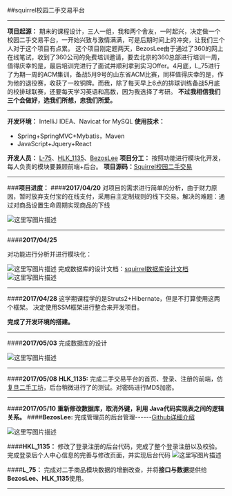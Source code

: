 ##squirrel校园二手交易平台

----------
**项目起源：**
期末的课程设计，三人一组，我和两个舍友，一时起兴，决定做一个校园二手交易平台，一开始兴致与激情满满，可是后期时间上的冲突，让我们三个人对于这个项目有点累。
这个项目刚定题两天，BezosLee由于通过了360的网上在线笔试，收到了360公司的免费培训邀请，要去北京的360总部进行培训一周，值得庆幸的是，最后培训完进行了面试并顺利拿到实习Offer。4月底，L_75进行了为期一周的ACM集训，备战5月9号的山东省ACM比赛，同样值得庆幸的是，作为他的退役赛，收获了一枚铜牌。而我，除了每天早上6点的排球训练备战5月底的校排球联赛，还要每天学习英语和高数，因为我选择了考研。
**不过我相信我们三个会做好，选我们所想，忠我们所爱。**

----------

**开发环境：** IntelliJ IDEA、Navicat for MySQL
**使用技术：**

 -  Spring+SpringMVC+Mybatis，Maven
 - JavaScript+Jquery+React


**开发人员：** [L-75](http://blog.csdn.net/llwwlql)、[HLK_1135](http://blog.csdn.net/HLK_1135)、[BezosLee](https://www.makeco.cn/)
**项目分工：** 按照功能进行模块化开发，每人负责的模块要兼顾前端+后台。
**项目源码：**[Squirrel校园二手交易](https://github.com/Squirrel-LDX)


----------

###**项目进度：**
####**2017/04/20**
对项目的需求进行简单的分析，由于财力原因，暂时放弃支付宝的在线支付，采用自主定制规则的线下交易。解决的难题：通过对商品设置生命周期实现商品的下线

![这里写图片描述](http://img.blog.csdn.net/20170511114537821?watermark/2/text/aHR0cDovL2Jsb2cuY3Nkbi5uZXQvSExLXzExMzU=/font/5a6L5L2T/fontsize/400/fill/I0JBQkFCMA==/dissolve/70/gravity/SouthEast)


----------
####**2017/04/25**

对功能进行分析并进行模块化：

![这里写图片描述](http://img.blog.csdn.net/20170511115610612?watermark/2/text/aHR0cDovL2Jsb2cuY3Nkbi5uZXQvSExLXzExMzU=/font/5a6L5L2T/fontsize/400/fill/I0JBQkFCMA==/dissolve/70/gravity/SouthEast)
完成数据库的设计文档：[squirrel数据库设计文档](https://book.makeco.cn/%E6%95%B0%E6%8D%AE%E5%BA%93%E8%AE%BE%E8%AE%A1.html)
![这里写图片描述](http://img.blog.csdn.net/20170511120215737?watermark/2/text/aHR0cDovL2Jsb2cuY3Nkbi5uZXQvSExLXzExMzU=/font/5a6L5L2T/fontsize/400/fill/I0JBQkFCMA==/dissolve/70/gravity/SouthEast)


----------
####**2017/04/28**
这学期课程学的是Struts2+Hibernate，但是不打算使用这两个框架。
决定使用SSM框架进行整合来开发项目。

**完成了开发环境的搭建。**

----------
####**2017/05/03**
完成数据库的设计

![这里写图片描述](http://img.blog.csdn.net/20170511121551605?watermark/2/text/aHR0cDovL2Jsb2cuY3Nkbi5uZXQvSExLXzExMzU=/font/5a6L5L2T/fontsize/400/fill/I0JBQkFCMA==/dissolve/70/gravity/SouthEast)

----------
####**2017/05/08**
**HLK_1135:**
完成二手交易平台的首页、登录、注册的前端，仿[复旦二手工坊](http://www.fudan.market/)，后台稍微进行了的测试。对密码进行MD5加密。

----------
####**2017/05/10**
**重新修改数据库，取消外键，利用 Java代码实现表之间的逻辑关系。**
####**BezosLee:**
完成管理员的后台管理------[Github详细介绍](https://github.com/Squirrel-LDX/admin)

![这里写图片描述](http://img.blog.csdn.net/20170511120946666?watermark/2/text/aHR0cDovL2Jsb2cuY3Nkbi5uZXQvSExLXzExMzU=/font/5a6L5L2T/fontsize/400/fill/I0JBQkFCMA==/dissolve/70/gravity/SouthEast)

####**HKL_1135：**
修改了登录注册的后台代码，完成了整个登录注册以及校验。
完成登录后个人中心信息的完善与修改页面，并实现后台代码
![这里写图片描述](http://img.blog.csdn.net/20170511121202760?watermark/2/text/aHR0cDovL2Jsb2cuY3Nkbi5uZXQvSExLXzExMzU=/font/5a6L5L2T/fontsize/400/fill/I0JBQkFCMA==/dissolve/70/gravity/SouthEast)

####**L_75：**
完成对二手商品模块数据的增删改查，并将**接口与数据**提供给**BezosLee、HLK_1135**使用。

----------
